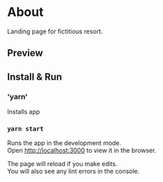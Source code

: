 # About

Landing page for fictitious resort.

## Preview

## Install & Run

### 'yarn'

Installs app

### `yarn start`

Runs the app in the development mode.\
Open [http://localhost:3000](http://localhost:3000) to view it in the browser.

The page will reload if you make edits.\
You will also see any lint errors in the console.
